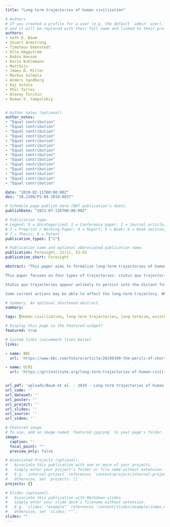 ```yaml
---
title: "Long-term trajectories of human civilization"

# Authors
# If you created a profile for a user (e.g. the default `admin` user), write the username (folder name) here 
# and it will be replaced with their full name and linked to their profile.
authors:
- Seth D. Baum
- Stuart Armstrong
- Timoteus Ekenstedt
- Olle Häggström
- Robin Hanson
- Karin Kuhlemann
- Matthijs
- James D. Miller
- Markus Salmela
- Anders Sandberg
- Kaj Sotala
- Phil Torres 
- Alexey Turchin
- Roman V. Yampolskiy


# Author notes (optional)
author_notes:
- "Equal contribution"
- "Equal contribution"
- "Equal contribution"
- "Equal contribution"
- "Equal contribution"
- "Equal contribution"
- "Equal contribution"
- "Equal contribution"
- "Equal contribution"
- "Equal contribution"
- "Equal contribution"
- "Equal contribution"
- "Equal contribution"
- "Equal contribution"

date: "2019-02-11T00:00:00Z"
doi: "10.1108/FS-04-2018-0037"

# Schedule page publish date (NOT publication's date).
publishDate: "2021-07-116T00:00:00Z"

# Publication type.
# Legend: 0 = Uncategorized; 1 = Conference paper; 2 = Journal article;
# 3 = Preprint / Working Paper; 4 = Report; 5 = Book; 6 = Book section;
# 7 = Thesis; 8 = Patent
publication_types: ["2"]

# Publication name and optional abbreviated publication name.
publication: Foresight, 21(1), 53-83
publication_short: Foresight

abstract: "This paper aims to formalize long-term trajectories of human civilization as a scientific and ethical field of study. The long-term trajectory of human civilization can be defined as the path that human civilization takes during the entire future time period in which human civilization could continue to exist.

This paper focuses on four types of trajectories: status quo trajectories, in which human civilization persists in a state broadly similar to its current state into the distant future; catastrophe trajectories, in which one or more events cause significant harm to human civilization; technological transformation trajectories, in which radical technological breakthroughs put human civilization on a fundamentally different course; and astronomical trajectories, in which human civilization expands beyond its home planet and into the accessible portions of the cosmos.

Status quo trajectories appear unlikely to persist into the distant future, especially in light of long-term astronomical processes. Several catastrophe, technological transformation and astronomical trajectories appear possible.

Some current actions may be able to affect the long-term trajectory. Whether these actions should be pursued depends on a mix of empirical and ethical factors. For some ethical frameworks, these actions may be especially important to pursue."

# Summary. An optional shortened abstract.
summary: 

tags: [Human civilization, long-term trajectories, long-termism, existential risk]

# Display this page in the Featured widget?
featured: true

# Custom links (uncomment lines below)
links:

- name: BBC
  url: 'https://www.bbc.com/future/article/20190109-the-perils-of-short-termism-civilisations-greatest-threat'

- name: GCRI
  url: 'https://gcrinstitute.org/long-term-trajectories-of-human-civilization/'


url_pdf: 'uploads/Baum et al. - 2019 - Long-term trajectories of human civilization.pdf'
url_code: ''
url_dataset: ''
url_poster: ''
url_project: ''
url_slides: ''
url_source: ''
url_video: ''

# Featured image
# To use, add an image named `featured.jpg/png` to your page's folder. 
image:
  caption: ''
  focal_point: ""
  preview_only: false

# Associated Projects (optional).
#   Associate this publication with one or more of your projects.
#   Simply enter your project's folder or file name without extension.
#   E.g. `internal-project` references `content/project/internal-project/index.md`.
#   Otherwise, set `projects: []`.
projects: []

# Slides (optional).
#   Associate this publication with Markdown slides.
#   Simply enter your slide deck's filename without extension.
#   E.g. `slides: "example"` references `content/slides/example/index.md`.
#   Otherwise, set `slides: ""`.
slides: ""
---
```


<!-- {{% callout note %}}
Click the *Cite* button above to demo the feature to enable visitors to import publication metadata into their reference management software.
{{% /callout %}}

{{% callout note %}}
Create your slides in Markdown - click the *Slides* button to check out the example.
{{% /callout %}}
 -->

